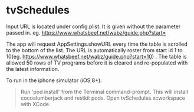# tvSchedules

Input URL is located under config.plist. It is given without the parameter passed in.  eg. https://www.whatsbeef.net/wabz/guide.php?start=

The app will request AppSettings.showURL every time the table is scrolled to the bottom of the list. The URL is automatically roster from start id 1 to 10(eg. https://www.whatsbeef.net/wabz/guide.php?start=10) .  The table is allowed 50 rows of TV programs before it is cleared and re-populated with the latest information.

To run in the iphone simulator (iOS 8+):
 > Run 'pod install' from the Terminal command-prompt.  This will install cocoalumberjack and restkit pods.
 > Open tvSchedules.xcworkspace with XCode.
